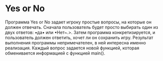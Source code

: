 # Yes or No
Программа Yes or No задает игроку простые вопросы, на которые он должен отвечать. Сначала пользователь будет просто выбирать один из двух ответов: •да• или
•Нет~.>. Затем программа конкретизируется, и пользователь должен ответить, хочет
ли он сохранить игру. Результат выполнения программы непримечателен, в ней
интересна именно реализация. Каждый вопрос задается новой функцией, которая
обменивается информацией с функцией main().
